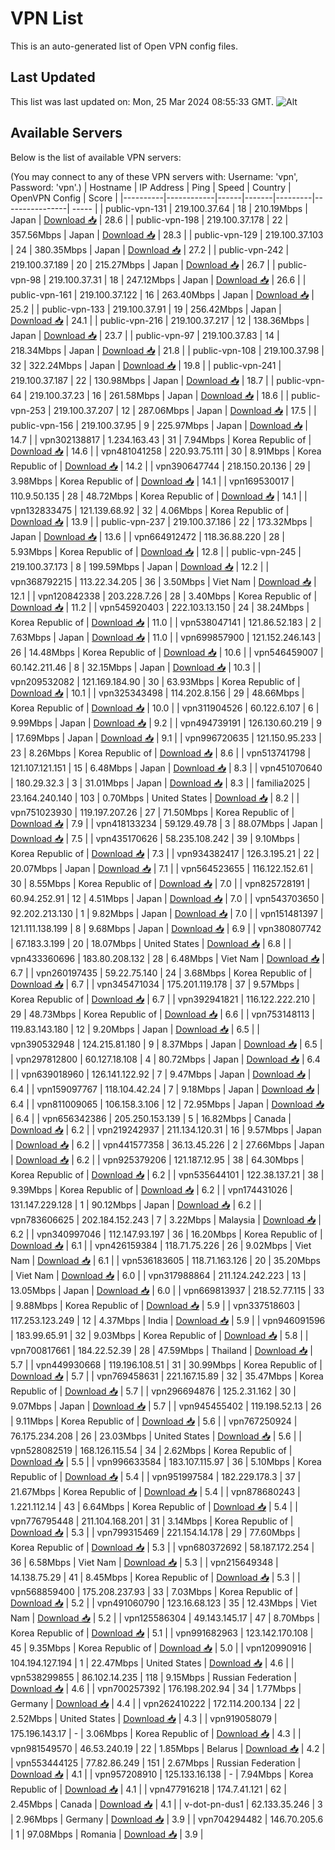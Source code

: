 # VPN List

This is an auto-generated list of Open VPN config files.

## Last Updated

This list was last updated on: Mon, 25 Mar 2024 08:55:33 GMT.
![Alt](https://repobeats.axiom.co/api/embed/186b98318ef1479477931607c1ad7d823f12451f.svg "Repobeats analytics image")

## Available Servers

Below is the list of available VPN servers:

(You may connect to any of these VPN servers with: Username: 'vpn', Password: 'vpn'.)
| Hostname | IP Address | Ping | Speed | Country | OpenVPN Config | Score |
|----------|------------|------|-------|---------|----------------| ----- |
| public-vpn-131 | 219.100.37.64 | 18 | 210.19Mbps | Japan | [Download 📥](./configs/server_0_JP.ovpn) | 28.6 |
| public-vpn-198 | 219.100.37.178 | 22 | 357.56Mbps | Japan | [Download 📥](./configs/server_1_JP.ovpn) | 28.3 |
| public-vpn-129 | 219.100.37.103 | 24 | 380.35Mbps | Japan | [Download 📥](./configs/server_2_JP.ovpn) | 27.2 |
| public-vpn-242 | 219.100.37.189 | 20 | 215.27Mbps | Japan | [Download 📥](./configs/server_3_JP.ovpn) | 26.7 |
| public-vpn-98 | 219.100.37.31 | 18 | 247.12Mbps | Japan | [Download 📥](./configs/server_4_JP.ovpn) | 26.6 |
| public-vpn-161 | 219.100.37.122 | 16 | 263.40Mbps | Japan | [Download 📥](./configs/server_5_JP.ovpn) | 25.2 |
| public-vpn-133 | 219.100.37.91 | 19 | 256.42Mbps | Japan | [Download 📥](./configs/server_6_JP.ovpn) | 24.1 |
| public-vpn-216 | 219.100.37.217 | 12 | 138.36Mbps | Japan | [Download 📥](./configs/server_7_JP.ovpn) | 23.7 |
| public-vpn-97 | 219.100.37.83 | 14 | 218.34Mbps | Japan | [Download 📥](./configs/server_8_JP.ovpn) | 21.8 |
| public-vpn-108 | 219.100.37.98 | 32 | 322.24Mbps | Japan | [Download 📥](./configs/server_9_JP.ovpn) | 19.8 |
| public-vpn-241 | 219.100.37.187 | 22 | 130.98Mbps | Japan | [Download 📥](./configs/server_10_JP.ovpn) | 18.7 |
| public-vpn-64 | 219.100.37.23 | 16 | 261.58Mbps | Japan | [Download 📥](./configs/server_11_JP.ovpn) | 18.6 |
| public-vpn-253 | 219.100.37.207 | 12 | 287.06Mbps | Japan | [Download 📥](./configs/server_12_JP.ovpn) | 17.5 |
| public-vpn-156 | 219.100.37.95 | 9 | 225.97Mbps | Japan | [Download 📥](./configs/server_13_JP.ovpn) | 14.7 |
| vpn302138817 | 1.234.163.43 | 31 | 7.94Mbps | Korea Republic of | [Download 📥](./configs/server_14_KR.ovpn) | 14.6 |
| vpn481041258 | 220.93.75.111 | 30 | 8.91Mbps | Korea Republic of | [Download 📥](./configs/server_15_KR.ovpn) | 14.2 |
| vpn390647744 | 218.150.20.136 | 29 | 3.98Mbps | Korea Republic of | [Download 📥](./configs/server_16_KR.ovpn) | 14.1 |
| vpn169530017 | 110.9.50.135 | 28 | 48.72Mbps | Korea Republic of | [Download 📥](./configs/server_17_KR.ovpn) | 14.1 |
| vpn132833475 | 121.139.68.92 | 32 | 4.06Mbps | Korea Republic of | [Download 📥](./configs/server_18_KR.ovpn) | 13.9 |
| public-vpn-237 | 219.100.37.186 | 22 | 173.32Mbps | Japan | [Download 📥](./configs/server_19_JP.ovpn) | 13.6 |
| vpn664912472 | 118.36.88.220 | 28 | 5.93Mbps | Korea Republic of | [Download 📥](./configs/server_20_KR.ovpn) | 12.8 |
| public-vpn-245 | 219.100.37.173 | 8 | 199.59Mbps | Japan | [Download 📥](./configs/server_21_JP.ovpn) | 12.2 |
| vpn368792215 | 113.22.34.205 | 36 | 3.50Mbps | Viet Nam | [Download 📥](./configs/server_22_VN.ovpn) | 12.1 |
| vpn120842338 | 203.228.7.26 | 28 | 3.40Mbps | Korea Republic of | [Download 📥](./configs/server_23_KR.ovpn) | 11.2 |
| vpn545920403 | 222.103.13.150 | 24 | 38.24Mbps | Korea Republic of | [Download 📥](./configs/server_24_KR.ovpn) | 11.0 |
| vpn538047141 | 121.86.52.183 | 2 | 7.63Mbps | Japan | [Download 📥](./configs/server_25_JP.ovpn) | 11.0 |
| vpn699857900 | 121.152.246.143 | 26 | 14.48Mbps | Korea Republic of | [Download 📥](./configs/server_26_KR.ovpn) | 10.6 |
| vpn546459007 | 60.142.211.46 | 8 | 32.15Mbps | Japan | [Download 📥](./configs/server_27_JP.ovpn) | 10.3 |
| vpn209532082 | 121.169.184.90 | 30 | 63.93Mbps | Korea Republic of | [Download 📥](./configs/server_28_KR.ovpn) | 10.1 |
| vpn325343498 | 114.202.8.156 | 29 | 48.66Mbps | Korea Republic of | [Download 📥](./configs/server_29_KR.ovpn) | 10.0 |
| vpn311904526 | 60.122.6.107 | 6 | 9.99Mbps | Japan | [Download 📥](./configs/server_30_JP.ovpn) | 9.2 |
| vpn494739191 | 126.130.60.219 | 9 | 17.69Mbps | Japan | [Download 📥](./configs/server_31_JP.ovpn) | 9.1 |
| vpn996720635 | 121.150.95.233 | 23 | 8.26Mbps | Korea Republic of | [Download 📥](./configs/server_32_KR.ovpn) | 8.6 |
| vpn513741798 | 121.107.121.151 | 15 | 6.48Mbps | Japan | [Download 📥](./configs/server_33_JP.ovpn) | 8.3 |
| vpn451070640 | 180.29.32.3 | 3 | 31.01Mbps | Japan | [Download 📥](./configs/server_34_JP.ovpn) | 8.3 |
| familia2025 | 23.164.240.140 | 103 | 0.70Mbps | United States | [Download 📥](./configs/server_35_US.ovpn) | 8.2 |
| vpn751023930 | 119.197.207.26 | 27 | 71.50Mbps | Korea Republic of | [Download 📥](./configs/server_36_KR.ovpn) | 7.9 |
| vpn418133234 | 59.129.49.78 | 3 | 88.07Mbps | Japan | [Download 📥](./configs/server_37_JP.ovpn) | 7.5 |
| vpn435170626 | 58.235.108.242 | 39 | 9.10Mbps | Korea Republic of | [Download 📥](./configs/server_38_KR.ovpn) | 7.3 |
| vpn934382417 | 126.3.195.21 | 22 | 20.07Mbps | Japan | [Download 📥](./configs/server_39_JP.ovpn) | 7.1 |
| vpn564523655 | 116.122.152.61 | 30 | 8.55Mbps | Korea Republic of | [Download 📥](./configs/server_40_KR.ovpn) | 7.0 |
| vpn825728191 | 60.94.252.91 | 12 | 4.51Mbps | Japan | [Download 📥](./configs/server_41_JP.ovpn) | 7.0 |
| vpn543703650 | 92.202.213.130 | 1 | 9.82Mbps | Japan | [Download 📥](./configs/server_42_JP.ovpn) | 7.0 |
| vpn151481397 | 121.111.138.199 | 8 | 9.68Mbps | Japan | [Download 📥](./configs/server_43_JP.ovpn) | 6.9 |
| vpn380807742 | 67.183.3.199 | 20 | 18.07Mbps | United States | [Download 📥](./configs/server_44_US.ovpn) | 6.8 |
| vpn433360696 | 183.80.208.132 | 28 | 6.48Mbps | Viet Nam | [Download 📥](./configs/server_45_VN.ovpn) | 6.7 |
| vpn260197435 | 59.22.75.140 | 24 | 3.68Mbps | Korea Republic of | [Download 📥](./configs/server_46_KR.ovpn) | 6.7 |
| vpn345471034 | 175.201.119.178 | 37 | 9.57Mbps | Korea Republic of | [Download 📥](./configs/server_47_KR.ovpn) | 6.7 |
| vpn392941821 | 116.122.222.210 | 29 | 48.73Mbps | Korea Republic of | [Download 📥](./configs/server_48_KR.ovpn) | 6.6 |
| vpn753148113 | 119.83.143.180 | 12 | 9.20Mbps | Japan | [Download 📥](./configs/server_49_JP.ovpn) | 6.5 |
| vpn390532948 | 124.215.81.180 | 9 | 8.37Mbps | Japan | [Download 📥](./configs/server_50_JP.ovpn) | 6.5 |
| vpn297812800 | 60.127.18.108 | 4 | 80.72Mbps | Japan | [Download 📥](./configs/server_51_JP.ovpn) | 6.4 |
| vpn639018960 | 126.141.122.92 | 7 | 9.47Mbps | Japan | [Download 📥](./configs/server_52_JP.ovpn) | 6.4 |
| vpn159097767 | 118.104.42.24 | 7 | 9.18Mbps | Japan | [Download 📥](./configs/server_53_JP.ovpn) | 6.4 |
| vpn811009065 | 106.158.3.106 | 12 | 72.95Mbps | Japan | [Download 📥](./configs/server_54_JP.ovpn) | 6.4 |
| vpn656342386 | 205.250.153.139 | 5 | 16.82Mbps | Canada | [Download 📥](./configs/server_55_CA.ovpn) | 6.2 |
| vpn219242937 | 211.134.120.31 | 16 | 9.57Mbps | Japan | [Download 📥](./configs/server_56_JP.ovpn) | 6.2 |
| vpn441577358 | 36.13.45.226 | 2 | 27.66Mbps | Japan | [Download 📥](./configs/server_57_JP.ovpn) | 6.2 |
| vpn925379206 | 121.187.12.95 | 38 | 64.30Mbps | Korea Republic of | [Download 📥](./configs/server_58_KR.ovpn) | 6.2 |
| vpn535644101 | 122.38.137.21 | 38 | 9.39Mbps | Korea Republic of | [Download 📥](./configs/server_59_KR.ovpn) | 6.2 |
| vpn174431026 | 131.147.229.128 | 1 | 90.12Mbps | Japan | [Download 📥](./configs/server_60_JP.ovpn) | 6.2 |
| vpn783606625 | 202.184.152.243 | 7 | 3.22Mbps | Malaysia | [Download 📥](./configs/server_61_MY.ovpn) | 6.2 |
| vpn340997046 | 112.147.93.197 | 36 | 16.20Mbps | Korea Republic of | [Download 📥](./configs/server_62_KR.ovpn) | 6.1 |
| vpn426159384 | 118.71.75.226 | 26 | 9.02Mbps | Viet Nam | [Download 📥](./configs/server_63_VN.ovpn) | 6.1 |
| vpn536183605 | 118.71.163.126 | 20 | 35.20Mbps | Viet Nam | [Download 📥](./configs/server_64_VN.ovpn) | 6.0 |
| vpn317988864 | 211.124.242.223 | 13 | 13.05Mbps | Japan | [Download 📥](./configs/server_65_JP.ovpn) | 6.0 |
| vpn669813937 | 218.52.77.115 | 33 | 9.88Mbps | Korea Republic of | [Download 📥](./configs/server_66_KR.ovpn) | 5.9 |
| vpn337518603 | 117.253.123.249 | 12 | 4.37Mbps | India | [Download 📥](./configs/server_67_IN.ovpn) | 5.9 |
| vpn946091596 | 183.99.65.91 | 32 | 9.03Mbps | Korea Republic of | [Download 📥](./configs/server_68_KR.ovpn) | 5.8 |
| vpn700817661 | 184.22.52.39 | 28 | 47.59Mbps | Thailand | [Download 📥](./configs/server_69_TH.ovpn) | 5.7 |
| vpn449930668 | 119.196.108.51 | 31 | 30.99Mbps | Korea Republic of | [Download 📥](./configs/server_70_KR.ovpn) | 5.7 |
| vpn769458631 | 221.167.15.89 | 32 | 35.47Mbps | Korea Republic of | [Download 📥](./configs/server_71_KR.ovpn) | 5.7 |
| vpn296694876 | 125.2.31.162 | 30 | 9.07Mbps | Japan | [Download 📥](./configs/server_72_JP.ovpn) | 5.7 |
| vpn945455402 | 119.198.52.13 | 26 | 9.11Mbps | Korea Republic of | [Download 📥](./configs/server_73_KR.ovpn) | 5.6 |
| vpn767250924 | 76.175.234.208 | 26 | 23.03Mbps | United States | [Download 📥](./configs/server_74_US.ovpn) | 5.6 |
| vpn528082519 | 168.126.115.54 | 34 | 2.62Mbps | Korea Republic of | [Download 📥](./configs/server_75_KR.ovpn) | 5.5 |
| vpn996633584 | 183.107.115.97 | 36 | 5.10Mbps | Korea Republic of | [Download 📥](./configs/server_76_KR.ovpn) | 5.4 |
| vpn951997584 | 182.229.178.3 | 37 | 21.67Mbps | Korea Republic of | [Download 📥](./configs/server_77_KR.ovpn) | 5.4 |
| vpn878680243 | 1.221.112.14 | 43 | 6.64Mbps | Korea Republic of | [Download 📥](./configs/server_78_KR.ovpn) | 5.4 |
| vpn776795448 | 211.104.168.201 | 31 | 3.14Mbps | Korea Republic of | [Download 📥](./configs/server_79_KR.ovpn) | 5.3 |
| vpn799315469 | 221.154.14.178 | 29 | 77.60Mbps | Korea Republic of | [Download 📥](./configs/server_80_KR.ovpn) | 5.3 |
| vpn680372692 | 58.187.172.254 | 36 | 6.58Mbps | Viet Nam | [Download 📥](./configs/server_81_VN.ovpn) | 5.3 |
| vpn215649348 | 14.138.75.29 | 41 | 8.45Mbps | Korea Republic of | [Download 📥](./configs/server_82_KR.ovpn) | 5.3 |
| vpn568859400 | 175.208.237.93 | 33 | 7.03Mbps | Korea Republic of | [Download 📥](./configs/server_83_KR.ovpn) | 5.2 |
| vpn491060790 | 123.16.68.123 | 35 | 12.43Mbps | Viet Nam | [Download 📥](./configs/server_84_VN.ovpn) | 5.2 |
| vpn125586304 | 49.143.145.17 | 47 | 8.70Mbps | Korea Republic of | [Download 📥](./configs/server_85_KR.ovpn) | 5.1 |
| vpn991682963 | 123.142.170.108 | 45 | 9.35Mbps | Korea Republic of | [Download 📥](./configs/server_86_KR.ovpn) | 5.0 |
| vpn120990916 | 104.194.127.194 | 1 | 22.47Mbps | United States | [Download 📥](./configs/server_87_US.ovpn) | 4.6 |
| vpn538299855 | 86.102.14.235 | 118 | 9.15Mbps | Russian Federation | [Download 📥](./configs/server_88_RU.ovpn) | 4.6 |
| vpn700257392 | 176.198.202.94 | 34 | 1.77Mbps | Germany | [Download 📥](./configs/server_89_DE.ovpn) | 4.4 |
| vpn262410222 | 172.114.200.134 | 22 | 2.52Mbps | United States | [Download 📥](./configs/server_90_US.ovpn) | 4.3 |
| vpn919058079 | 175.196.143.17 | - | 3.06Mbps | Korea Republic of | [Download 📥](./configs/server_91_KR.ovpn) | 4.3 |
| vpn981549570 | 46.53.240.19 | 22 | 1.85Mbps | Belarus | [Download 📥](./configs/server_92_BY.ovpn) | 4.2 |
| vpn553444125 | 77.82.86.249 | 151 | 2.67Mbps | Russian Federation | [Download 📥](./configs/server_93_RU.ovpn) | 4.1 |
| vpn957208910 | 125.133.16.138 | - | 7.94Mbps | Korea Republic of | [Download 📥](./configs/server_94_KR.ovpn) | 4.1 |
| vpn477916218 | 174.7.41.121 | 62 | 2.45Mbps | Canada | [Download 📥](./configs/server_95_CA.ovpn) | 4.1 |
| v-dot-pn-dus1 | 62.133.35.246 | 3 | 2.96Mbps | Germany | [Download 📥](./configs/server_96_DE.ovpn) | 3.9 |
| vpn704294482 | 146.70.205.6 | 1 | 97.08Mbps | Romania | [Download 📥](./configs/server_97_RO.ovpn) | 3.9 |
